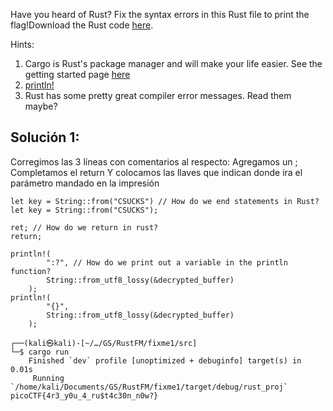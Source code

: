 Have you heard of Rust? Fix the syntax errors in this Rust file to print the flag!Download the Rust code [here](https://challenge-files.picoctf.net/c_verbal_sleep/3f0e13f541928f420d9c8c96b06d4dbf7b2fa18b15adbd457108e8c80a1f5883/fixme1.tar.gz).

Hints:
1. Cargo is Rust's package manager and will make your life easier. See the getting started page [here](https://doc.rust-lang.org/book/ch01-03-hello-cargo.html)
2. [println!](https://doc.rust-lang.org/std/macro.println.html)
3. Rust has some pretty great compiler error messages. Read them maybe?

## Solución 1:
Corregimos las 3 líneas con comentarios al respecto:
Agregamos un ;
Completamos el return
Y colocamos las llaves que indican donde ira el parámetro mandado en la impresión
```
let key = String::from("CSUCKS") // How do we end statements in Rust?
let key = String::from("CSUCKS");

ret; // How do we return in rust?
return;

println!(
        ":?", // How do we print out a variable in the println function? 
        String::from_utf8_lossy(&decrypted_buffer)
    );
println!(
        "{}",
        String::from_utf8_lossy(&decrypted_buffer)
    );

┌──(kali㉿kali)-[~/…/GS/RustFM/fixme1/src]
└─$ cargo run  
    Finished `dev` profile [unoptimized + debuginfo] target(s) in 0.01s
     Running `/home/kali/Documents/GS/RustFM/fixme1/target/debug/rust_proj`
picoCTF{4r3_y0u_4_ru$t4c30n_n0w?}
```